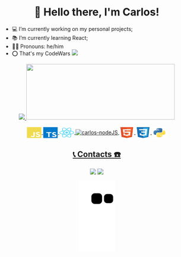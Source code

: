 <h1 align="center" >👋 Hello there, I'm Carlos!</h1>

- 💻 I’m currently working on my personal projects;
- 📚 I’m currently learning React;
- 👦🏽 Pronouns: he/him
- ⭕️ That's my CodeWars <img src="https://www.codewars.com/users/Carlos.HSS/badges/small"/>

<div align="center">
  <a href="https://github.com/carlos-hss">
  <img height="150em" src="https://github-readme-stats.vercel.app/api?username=carlos-hss&show_icons=true&theme=chartreuse-dark&include_all_commits=true&count_private=true"/>
    <img height="150em" width="400px" src="https://github-readme-stats.vercel.app/api/top-langs/?username=carlos-hss&layout=compact&langs_count=7&theme=chartreuse-dark"/>
</div>
  
<div align="center" style="display: inline_block"><br>
  <img align="center" alt="carlos-js" height="30" width="40" src="https://raw.githubusercontent.com/devicons/devicon/master/icons/javascript/javascript-plain.svg">
  <img align="center" alt="carlos-ts" height="30" width="40" src="https://raw.githubusercontent.com/devicons/devicon/master/icons/typescript/typescript-plain.svg">
  <img align="center" alt="carlos-react" height="30" width="40" src="https://raw.githubusercontent.com/devicons/devicon/master/icons/react/react-original.svg">
  <img align="center" alt="carlos-nodeJS" height="30" width="40" src="https://cdn.jsdelivr.net/gh/devicons/devicon/icons/nodejs/nodejs-original.svg">
  <img align="center" alt="carlos-html" height="30" width="40" src="https://raw.githubusercontent.com/devicons/devicon/master/icons/html5/html5-original.svg">
  <img align="center" alt="carlos-css" height="30" width="40" src="https://raw.githubusercontent.com/devicons/devicon/master/icons/css3/css3-original.svg">
  <img align="center" alt="carlos-python" height="30" width="40" src="https://raw.githubusercontent.com/devicons/devicon/master/icons/python/python-original.svg">
</div>
  
<h2 align="center">📞 Contacts ☎️</h2>
  
<div align="center">
    <a href="https://www.linkedin.com/in/carlos-henrique-santana-santos-552b77181/" target="_blank"><img src="https://img.shields.io/badge/-LinkedIn-%230077B5?style=for-the-badge&logo=linkedin&logoColor=white" target="_blank"></a>
    <a href="https://www.instagram.com/carlos_henriq17/" target="_blank"><img src="https://img.shields.io/badge/-Instagram-%23E4405F?style=for-the-badge&logo=instagram&logoColor=white" target="_blank"></a>
  
  ![Snake animation](https://github.com/carlos-hss/carlos-hss/blob/output/github-contribution-grid-snake.svg)
  
</div>
